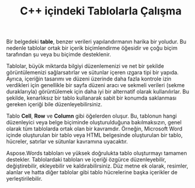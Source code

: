 ﻿---
title: C++ içindeki Tablolarla Çalışma
second_title: Aspose.Words için C++
articleTitle: Tablolarla Çalışma
linktitle: Tablolarla Çalışma
description: "C++ içindeki tablolarla nasıl çalışılır. Tablolarla çalışmaya giriş ve Tablo düğümü kavramları Aspose.Words için C++."
type: docs
weight: 190
url: /tr/cpp/working-with-tables/
---

Bir belgedeki **table**, benzer verileri yapılandırmanın harika bir yoludur. Bu nedenle tablolar ortak bir içerik biçimlendirme öğesidir ve çoğu biçim tarafından şu veya bu biçimde desteklenir.

Tablolar, büyük miktarda bilgiyi düzenlemenizi ve net bir şekilde görüntülemenizi sağlarsatırlar ve sütunlar içeren ızgara tipi bir yapıda. Ayrıca, içeriğin tasarımı ve düzeni üzerinde daha fazla kontrole izin verdikleri için genellikle bir sayfa düzeni aracı ve sekmeli verileri (sekme duraklarıyla) görüntülemek için daha iyi bir alternatif olarak kullanılırlar. Bu şekilde, kenarlıksız bir tablo kullanarak sabit bir konumda saklanması gereken içeriği bile düzenleyebilirsiniz.

Tablo **Cell**, **Row** ve **Column** gibi öğelerden oluşur. Bu, tablonun hangi düzenleyici veya belge biçiminde oluşturulduğuna bakılmaksızın, genel olarak tüm tablolarda ortak olan bir kavramdır. Örneğin, Microsoft Word içinde oluşturulan bir tablo veya HTML belgesinde oluşturulan bir tablo, hücreler, satırlar ve sütunlar kavramına uyacaktır.

Aspose.Words tabloları ve yüksek doğrulukta tablo oluşturmayı tamamen destekler. Tablolardaki tabloları ve içeriği özgürce düzenleyebilir, değiştirebilir, ekleyebilir ve kaldırabilirsiniz. Düz metne ek olarak, resimler, alanlar ve hatta diğer tablolar gibi tablo hücrelerine başka içerikler de yerleştirilebilir.